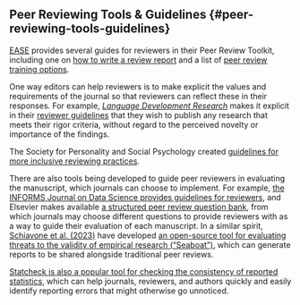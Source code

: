 ## Peer Reviewing Tools & Guidelines {#peer-reviewing-tools-guidelines}

[EASE](https://ease.org.uk/) provides several guides for reviewers in their Peer Review Toolkit, including one on [how to write a review report](https://ease.org.uk/communities/peer-review-committee/peer-review-toolkit/how-to-write-a-review/) and a list of [peer review training options](https://ease.org.uk/communities/peer-review-committee/peer-review-toolkit/peer-review-training/).

One way editors can help reviewers is to make explicit the values and requirements of the journal so that reviewers can reflect these in their responses. For example, [*Language Development Research*](https://lps.library.cmu.edu/LDR/) makes it explicit in their [reviewer guidelines](https://lps.library.cmu.edu/LDR/site/reviewerguidelines/) that they wish to publish any research that meets their rigor criteria, without regard to the perceived novelty or importance of the findings.

The Society for Personality and Social Psychology created [guidelines for more inclusive reviewing practices](https://spsp.org/professional-development/publishing-resources/resources-for-inclusive-practices/guidelines-for-inclusive-reviewing-practices).

There are also tools being developed to guide peer reviewers in evaluating the manuscript, which journals can choose to implement. For example, [the INFORMS Journal on Data Science provides guidelines for reviewers](https://pubsonline.informs.org/page/ijds/reviewer-guidelines), and Elsevier makes available [a structured peer review question bank](https://www.elsevier.com/reviewers/how-to-review/structured-peer-review), from which journals may choose different questions to provide reviewers with as a way to guide their evaluation of each manuscript. In a similar spirit, [Schiavone et al. (2023)](https://psyarxiv.com/fc8v3/) have developed [an open-source tool for evaluating threats to the validity of empirical research (“Seaboat”)](https://www.seaboat.io/), which can generate reports to be shared alongside traditional peer reviews.

[Statcheck is also a popular tool for checking the consistency of reported statistics](https://michelenuijten.shinyapps.io/statcheck-web/), which can help journals, reviewers, and authors quickly and easily identify reporting errors that might otherwise go unnoticed.